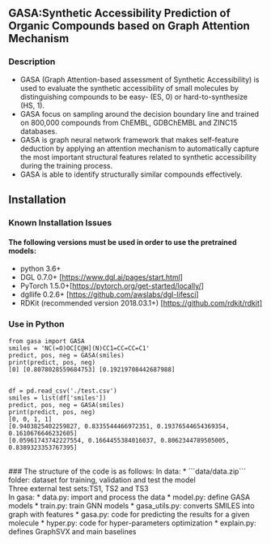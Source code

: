 ## GASA:Synthetic Accessibility Prediction of Organic Compounds based on Graph Attention Mechanism <br/>
### Description
* GASA (Graph Attention-based assessment of Synthetic Accessibility) is used to evaluate the synthetic accessibility of small molecules by distinguishing compounds to be easy- (ES, 0) or hard-to-synthesize (HS, 1).<br/>
* GASA focus on sampling around the decision boundary line and trained on 800,000 compounds from ChEMBL, GDBChEMBL and ZINC15 databases.<br/>
* GASA is graph neural network framework that makes self-feature deduction by applying an attention mechanism to automatically capture the most important structural features related to synthetic accessibility during the training process.<br/>
* GASA is able to identify structurally similar compounds effectively.<br/>
## Installation
### Known Installation Issues
#### The following versions must be used in order to use the pretrained models:
* python 3.6+ <br/>
* DGL 0.7.0+ [https://www.dgl.ai/pages/start.html]<br/>
* PyTorch 1.5.0+[https://pytorch.org/get-started/locally/]<br/>
* dgllife 0.2.6+ [https://github.com/awslabs/dgl-lifesci]<br/>
* RDKit (recommended version 2018.03.1+) [https://github.com/rdkit/rdkit]
### Use in Python
```
from gasa import GASA 
smiles = 'NC(=O)OC[C@H](N)CC1=CC=CC=C1' 
predict, pos, neg = GASA(smiles) 
print(predict, pos, neg) 
[0] [0.8078028559684753] [0.19219708442687988] 


df = pd.read_csv('./test.csv')
smiles = list(df['smiles'])
predict, pos, neg = GASA(smiles)
print(predict, pos, neg) 
[0, 0, 1, 1]
[0.9403825402259827, 0.8335544466972351, 0.19376544654369354, 0.1610676646232605]
[0.05961743742227554, 0.1664455384016037, 0.8062344789505005, 0.8389323353767395]
```
<br/>
### The structure of the code is as follows:
In data:
 * ```data/data.zip``` folder: dataset for training, validation and test the model <br/>
                              Three external test sets:TS1, TS2 and TS3 <br/>
In gasa: 
 * data.py: import and process the data
 * model.py: define GASA models
 * train.py: train GNN models
 * gasa_utils.py: converts SMILES into graph with features
 * gasa.py: code for predicting the results for a given molecule
 * hyper.py: code for hyper-parameters optimization
 * explain.py: defines GraphSVX and main baselines
